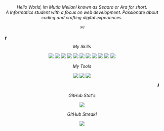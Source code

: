 <p align="center" >
<i>Hello World, Im Mutia Meilani known as Seaara or Ara for short.
  <br/></i>
<i>A Informatics student with a focus on web development. Passionate about coding and crafting digital experiences.</i>
</p>
<p align="center" >
<i>୨୧</i>
</p>

<p align="left" >
┏
</p>

  <p align="center" dir="auto">
    <p align="center" >
      <i>My Skills</i>
    </p>
    <p align="center" >
      <img src="https://img.shields.io/badge/html5-%23E34F26.svg?style=for-the-badge&logo=html5&logoColor=white"/>
      <img src="https://img.shields.io/badge/javascript-%23323330.svg?style=for-the-badge&logo=javascript&logoColor=%23F7DF1E"/>
      <img src="https://img.shields.io/badge/css3-%231572B6.svg?style=for-the-badge&logo=css3&logoColor=white"/>
      <img src="https://img.shields.io/badge/php-%23777BB4.svg?style=for-the-badge&logo=php&logoColor=white"/>
      <img src="https://img.shields.io/badge/react-%2320232a.svg?style=for-the-badge&logo=react&logoColor=%2361DAFB"/>
      <img src="https://img.shields.io/badge/react_native-%2320232a.svg?style=for-the-badge&logo=react&logoColor=%2361DAFB"/>
      <img src="https://img.shields.io/badge/tailwindcss-%2338B2AC.svg?style=for-the-badge&logo=tailwind-css&logoColor=white"/>
      <img src="https://img.shields.io/badge/bootstrap-%238511FA.svg?style=for-the-badge&logo=bootstrap&logoColor=white"/>
      <img src="https://img.shields.io/badge/MongoDB-%234ea94b.svg?style=for-the-badge&logo=mongodb&logoColor=white"/>
      <img src="https://img.shields.io/badge/laravel-%23FF2D20.svg?style=for-the-badge&logo=laravel&logoColor=white"/>
      <img src="https://img.shields.io/badge/mysql-%2300000f.svg?style=for-the-badge&logo=mysql&logoColor=white"/>
    </p>
    <p align="center" >
      <i>My Tools</i>
    </p>
    <p align="center" >
      <img src="https://img.shields.io/badge/Canva-%2300C4CC.svg?style=for-the-badge&logo=Canva&logoColor=white"/>
      <img src="https://img.shields.io/badge/figma-%23F24E1E.svg?style=for-the-badge&logo=figma&logoColor=white"/>
      <img src="https://img.shields.io/badge/Notion-%23000000.svg?style=for-the-badge&logo=notion&logoColor=white"/>
    </p>
  </p>

<p align="right" >
┛
</p>


<p align="center" dir="auto">
  <p align="center" >
      <i>GitHub Stat's</i>
    <br/>
      <p align="center" >
        <img src="https://github-readme-stats.vercel.app/api?username=seaaralee&theme=radical&hide_border=true&include_all_commits=false&count_private=false"/>
      </p>
    </p>
</p>

<p align="center" dir="auto">
  <p align="center" >
      <i>GitHub Streak!</i>
    <br/>
      <p align="center" >
        <img src="https://github-readme-streak-stats.herokuapp.com/?user=seaaralee&theme=radical&hide_border=true"/>
      </p>
    </p>
</p>




